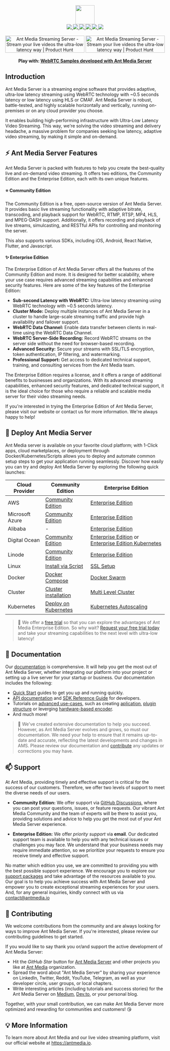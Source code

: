 <div align='center'>
   <img src="https://user-images.githubusercontent.com/54481799/95862105-16cb0e00-0d6b-11eb-9087-88888889825d.png" height="60">
</div>

<div align='center'>
   <a href="https://maven-badges.herokuapp.com/maven-central/io.antmedia/ant-media-server">
    <img src="https://maven-badges.herokuapp.com/maven-central/io.antmedia/ant-media-server/badge.svg"/>
   </a>
   <a href="https://sonarcloud.io/dashboard?id=io.antmedia%3Aant-media-server">
    <img src="https://sonarcloud.io/api/project_badges/measure?project=io.antmedia%3Aant-media-server&metric=alert_status"/>
   </a>
   <a href="https://in.linkedin.com/company/antmedia">
    <img src="https://img.shields.io/badge/LinkedIn-0077B5?style=social"/>
   </a>
   <a href="https://twitter.com/antmedia_io">
    <img src="https://img.shields.io/twitter/follow/antmedia_io?style=social"/>
   </a>
   <a href="https://travis-ci.org/ant-media/Ant-Media-Server">
    <img src="https://travis-ci.org/ant-media/Ant-Media-Server.svg?branch=master"/>
   </a>
   <a href="https://github.com/ant-media/Ant-Media-Server/blob/master/COMMUNITY_EDITION_LICENSE">
    <img src="https://img.shields.io/badge/license-Apache-blue"/>
   </a>
</div>

<div align="center">
<br />
<a href="https://www.producthunt.com/posts/ant-media-streaming-server?utm_source=badge-featured&utm_medium=badge&utm_souce=badge-ant&#0045;media&#0045;streaming&#0045;server" target="_blank"><img src="https://api.producthunt.com/widgets/embed-image/v1/top-post-badge.svg?post_id=334960&theme=light&period=daily" alt="Ant&#0032;Media&#0032;Streaming&#0032;Server - Stream&#0032;your&#0032;live&#0032;videos&#0032;the&#0032;ultra&#0045;low&#0032;latency&#0032;way | Product Hunt" style="width: 250px; height: 54px;" width="160" height="26" /></a> <a href="https://www.producthunt.com/posts/ant-media-streaming-server?utm_source=badge-featured&utm_medium=badge&utm_souce=badge-ant&#0045;media&#0045;streaming&#0045;server" target="_blank"><img src="https://api.producthunt.com/widgets/embed-image/v1/top-post-topic-badge.svg?post_id=365190&theme=light&period=monthly&topic_id=267" alt="Ant&#0032;Media&#0032;Streaming&#0032;Server - Stream&#0032;your&#0032;live&#0032;videos&#0032;the&#0032;ultra&#0045;low&#0032;latency&#0032;way | Product Hunt" style="width: 250px; height: 54px;" width="160" height="26" /></a> <br />

<strong>Play with: <a href="https://antmedia.io/webrtc-samples?utm_source=github&utm_medium=readme&utm_campaign=ams">WebRTC Samples developed with Ant Media Server</a></strong>
</div>


## Introduction

Ant Media Server is a streaming engine software that provides adaptive, ultra-low latency streaming using WebRTC technology with ~0.5 seconds latency or low latency using HLS or CMAF. Ant Media Server is robust, battle-tested, and highly scalable horizontally and vertically, running on-premises or on any cloud provider you choose.

It enables building high-performing infrastructure with Ultra-Low Latency Video Streaming. This way, we're solving the video streaming and delivery headache, a massive problem for companies seeking low latency, adaptive video streaming, by making it simple and on-demand.

## ⚡ Ant Media Server Features

Ant Media Server is packed with features to help you create the best-quality live and on-demand video streaming. It offers two editions, the Community Edition and the Enterprise Edition, each with its own unique features.

#### ⭐️ Community Edition

The Community Edition is a free, open-source version of Ant Media Server. It provides basic live streaming functionality with adaptive bitrate, transcoding, and playback support for WebRTC, RTMP, RTSP, MP4, HLS, and MPEG-DASH support. Additionally, it offers recording and playback of live streams, simulcasting, and RESTful APIs for controlling and monitoring the server.

This also supports various SDKs, including iOS, Android, React Native, Flutter, and Javascript.

#### ✨ Enterprise Edition

The Enterprise Edition of Ant Media Server offers all the features of the Community Edition and more. It is designed for better scalability, where your use case requires advanced streaming capabilities and enhanced security features. Here are some of the key features of the Enterprise Edition:

- **Sub-second Latency with WebRTC:** Ultra-low latency streaming using WebRTC technology with ~0.5 seconds latency.
- **Cluster Mode:** Deploy multiple instances of Ant Media Server in a cluster to handle large-scale streaming traffic and provide high availability and failover support.
- **WebRTC Data Channel:** Enable data transfer between clients in real-time using the WebRTC Data Channel.
- **WebRTC Server-Side Recording:** Record WebRTC streams on the server side without the need for browser-based recording.
- **Advanced Security:** Secure your streams with SSL/TLS encryption, token authentication, IP filtering, and watermarking.
- **Professional Support:** Get access to dedicated technical support, training, and consulting services from the Ant Media team.

The Enterprise Edition requires a license, and it offers a range of additional benefits to businesses and organizations. With its advanced streaming capabilities, enhanced security features, and dedicated technical support, it is the ideal choice for those who require a reliable and scalable media server for their video streaming needs.

If you're interested in trying the Enterprise Edition of Ant Media Server, please visit our website or contact us for more information. We're always happy to help!


## 🚀 Deploy Ant Media Server

Ant Media server is available on your favorite cloud platform; with 1-Click apps, cloud marketplaces, or deployment through Docker/Kubernetes/Scripts allows you to deploy and automate common setup steps to get your application running seamlessly. Discover how easily you can try and deploy Ant Media Server by exploring the following quick launches:


| Cloud Provider  | Community Edition | Enterprise Edition  |
| -------------- | -------------- | ------------- |
| AWS  | [Community Edition](https://aws.amazon.com/marketplace/pp/prodview-okmynlgwgvq6w)  | [Enterprise Edition](https://aws.amazon.com/marketplace/pp/prodview-464ritgzkzod6)  |
| Microsoft Azure  | [Community Edition](https://azuremarketplace.microsoft.com/en-us/marketplace/apps/antmedia.ams_community_edition)  | [Enterprise Edition](https://azuremarketplace.microsoft.com/en-us/marketplace/apps/antmedia.ant_media_server_enterprise)  |
| Alibaba  | - | [Enterprise Edition](https://marketplace.alibabacloud.com/products/56712002/sgcmjj00031246.html)  |
| Digital Ocean  | [Community Edition](https://marketplace.digitalocean.com/apps/ant-media-server-community-edition)  | [Enterprise Edition](https://marketplace.digitalocean.com/apps/ant-media-server-enterprise-edition) or [Enterprise Edition Kubernetes](https://marketplace.digitalocean.com/apps/ant-media-server-enterprise)  |
| Linode  | [Community Edition](https://www.linode.com/marketplace/apps/ant-media/ant-media-community-edition/)  | [Enterprise Edition](https://www.linode.com/marketplace/apps/ant-media/ant-media-enterprise-edition/)  |
| Linux  | [Install via  Script](https://antmedia.io/docs/guides/installing-on-linux/installing-ams-on-linux/)  | [SSL Setup](https://antmedia.io/docs/guides/installing-on-linux/setting-up-ssl/)  |
| Docker  | [Docker Compose](hhttps://antmedia.io/docs/guides/clustering-and-scaling/docker/docker-and-docker-compose-installation/)  | [Docker Swarm](https://antmedia.io/docs/guides/clustering-and-scaling/docker/docker-swarm/)  |
| Cluster  | [Cluster installation](https://antmedia.io/docs/guides/clustering-and-scaling/cluster-installation/)  | [Multi Level Cluster](https://antmedia.io/docs/guides/clustering-and-scaling/multi-level-cluster/)  |
| Kubernetes  | [Deploy on Kubernetes](https://antmedia.io/docs/guides/clustering-and-scaling/kubernetes/deploy-ams-on-kubernetes/)  | [Kubernetes Autoscaling](https://antmedia.io/docs/guides/clustering-and-scaling/kubernetes/kubernetes-autoscaling/)  |
 
> 📌 We offer a [free trial](https://antmedia.io/free-trial/) so that you can explore the advantages of Ant Media Enterprise Edition. So why wait? [Request your free trial today](https://antmedia.io/self-hosted-free-trial/) and take your streaming capabilities to the next level with ultra-low latency!


## 📄 Documentation

Our [documentation](https://antmedia.io/docs) is comprehensive. It will help you get the most out of Ant Media Server, whether integrating our platform into your project or setting up a live server for your startup or business. Our documentation includes the following:

- [Quick Start](https://antmedia.io/docs/quick-start/) guides to get you up and running quickly.
- [API documentation](https://antmedia.io/docs/category/rest-api-guide/) and [SDK Reference Guide](https://antmedia.io/docs/sdk-reference/) for developers.
- Tutorials on [advanced use-cases](https://antmedia.io/docs/category/advanced-usage/), such as creating [aplication](https://antmedia.io/docs/guides/advanced-usage/create-new-application/), [plugin structure](https://antmedia.io/docs/guides/advanced-usage/introduction-plugin-structure/) or leverging [hardware-based encoder](https://antmedia.io/docs/guides/advanced-usage/using-nvidia-hardware-based-encoder-on-docker/). 
- And much more!

> 📝 We've created extensive documentation to help you succeed. However, as Ant Media Server evolves and grows, so must our documentation. We need your help to ensure that it remains up-to-date and accurate, reflecting the latest developments and changes in AMS. Please review our documentation and [contribute](https://github.com/ant-media/ant-media-documentation/) any updates or corrections you may have.
 
## 📫 Support

At Ant Media, providing timely and effective support is critical for the success of our customers. Therefore, we offer two levels of support to meet the diverse needs of our users.

- **Community Edition:** We offer support via [GitHub Discussions](https://github.com/orgs/ant-media/discussions), where you can post your questions, issues, or feature requests. Our vibrant Ant Media Community and the team of experts will be there to assist you, providing solutions and advice to help you get the most out of your Ant Media Server experience.

- **Enterprise Edition:** We offer _priority support_ via **email**. Our dedicated support team is available to help you with any technical issues or challenges you may face. We understand that your business needs may require immediate attention, so we prioritize your requests to ensure you receive timely and effective support.

No matter which edition you use, we are committed to providing you with the best possible support experience. We encourage you to explore our [support packages](https://antmedia.io/support-packages/) and take advantage of the resources available to you. Our goal is to help you achieve success with Ant Media Server and empower you to create exceptional streaming experiences for your users. And, for any general inquiries, kindly connect with us via [contact@antmedia.io](mailto:contact@antmedia.io)

## 🤝 Contributing

We welcome contributions from the community and are always looking for ways to improve Ant Media Server. If you're interested, please review our contributing guidelines to get started.

If you would like to say thank you or/and support the active development of Ant Media Server: 
- Hit the *GitHub Star* button for [Ant Media Server](https://github.com/ant-media/Ant-Media-Server/) and other projects you like at [Ant Media](https://github.com/ant-media/) organization.
- Spread the word about "Ant Media Server" by sharing your experience on LinkedIn, Twitter, Reddit, YouTube, Telegram, as well as your developer circle, user groups, or local chapters. 
- Write interesting articles (including tutorials and success stories) for the Ant Media Server on [Medium](https://medium.com/), [Dev.to](https://dev.to/), or your personal blog.

Together, with your small contribution, we can make Ant Media Server more optimized and rewarding for communities and customers! 😘

## 💡 More Information

To learn more about Ant Media and our live video streaming platform, visit our official website at https://antmedia.io.
